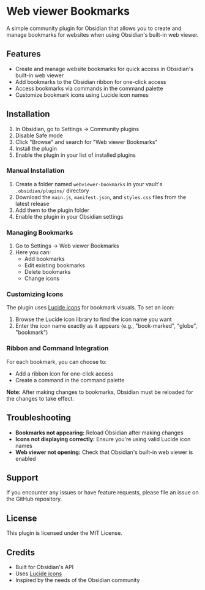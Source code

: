 # Web viewer Bookmarks

A simple community plugin for Obsidian that allows you to create and manage bookmarks for websites when using Obsidian's built-in web viewer.

## Features

- Create and manage website bookmarks for quick access in Obsidian's built-in web viewer
- Add bookmarks to the Obsidian ribbon for one-click access
- Access bookmarks via commands in the command palette
- Customize bookmark icons using Lucide icon names

## Installation

1. In Obsidian, go to Settings → Community plugins
2. Disable Safe mode
3. Click "Browse" and search for "Web viewer Bookmarks"
4. Install the plugin
5. Enable the plugin in your list of installed plugins

### Manual Installation

1. Create a folder named `webviewer-bookmarks` in your vault's `.obsidian/plugins/` directory
2. Download the `main.js`, `manifest.json`, and `styles.css` files from the latest release
3. Add them to the plugin folder
4. Enable the plugin in your Obsidian settings


### Managing Bookmarks

1. Go to Settings → Web viewer Bookmarks
2. Here you can:
   - Add bookmarks
   - Edit existing bookmarks
   - Delete bookmarks
   - Change icons

### Customizing Icons

The plugin uses [Lucide icons](https://lucide.dev/icons/) for bookmark visuals. To set an icon:

1. Browse the Lucide icon library to find the icon name you want
2. Enter the icon name exactly as it appears (e.g., "book-marked", "globe", "bookmark")

### Ribbon and Command Integration

For each bookmark, you can choose to:
- Add a ribbon icon for one-click access
- Create a command in the command palette

**Note:** After making changes to bookmarks, Obsidian must be reloaded for the changes to take effect.


## Troubleshooting

- **Bookmarks not appearing:** Reload Obsidian after making changes
- **Icons not displaying correctly:** Ensure you're using valid Lucide icon names
- **Web viewer not opening:** Check that Obsidian's built-in web viewer is enabled


## Support

If you encounter any issues or have feature requests, please file an issue on the GitHub repository.

## License

This plugin is licensed under the MIT License.

## Credits

- Built for Obsidian's API
- Uses [Lucide icons](https://lucide.dev)
- Inspired by the needs of the Obsidian community
